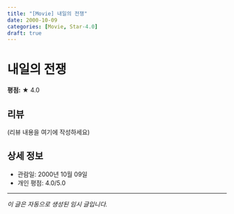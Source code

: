 ```yaml
---
title: "[Movie] 내일의 전쟁"
date: 2000-10-09
categories: [Movie, Star-4.0]
draft: true
---
```


# 내일의 전쟁

**평점:** ★ 4.0

## 리뷰

(리뷰 내용을 여기에 작성하세요)

## 상세 정보

- 관람일: 2000년 10월 09일
- 개인 평점: 4.0/5.0

---

*이 글은 자동으로 생성된 임시 글입니다.*
